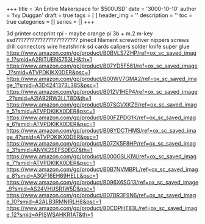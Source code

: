 +++
title = 'An Entire Makerspace for $500USD'
date = '3000-10-10'
author = 'Ivy Duggan'
draft = true
tags = [
]
header_img = ''
description = ''
toc = true
categories = []
series = []
+++

3d printer
octoprint rpi - maybe orange pi 3b + m.2 m-key ssd???????????????????????
pinecil
filament
screwdriver
nippers
screws
drill
connectors
wire
heatshrink
sd cards
calipers
solder
knife
super glue
<https://www.amazon.com/gp/product/B0BVLS7ZHP/ref=ox_sc_saved_image_1?smid=A2RITUENS753LH&th=1>
<https://www.amazon.com/gp/product/B07YD5F561/ref=ox_sc_saved_image_1?smid=ATVPDKIKX0DER&psc=1>
<https://www.amazon.com/gp/product/B00WV7GMA2/ref=ox_sc_saved_image_1?smid=A3D4241373L385&psc=1>
<https://www.amazon.com/gp/product/B012V1HEP4/ref=ox_sc_saved_image_2?smid=A2IAB2RW3LLT8D&th=1>
<https://www.amazon.com/gp/product/B07SGVXKZ9/ref=ox_sc_saved_image_5?smid=ATVPDKIKX0DER&psc=1>
<https://www.amazon.com/gp/product/B00FZPDG1K/ref=ox_sc_saved_image_6?smid=ATVPDKIKX0DER&psc=1>
<https://www.amazon.com/gp/product/B08YDCTHMS/ref=ox_sc_saved_image_4?smid=ATVPDKIKX0DER&psc=1>
<https://www.amazon.com/gp/product/B07ZK5F8HP/ref=ox_sc_saved_image_3?smid=ANYK2SEFS0EGZ&th=1>
<https://www.amazon.com/gp/product/B000GSLKIW/ref=ox_sc_saved_image_7?smid=ATVPDKIKX0DER&psc=1>
<https://www.amazon.com/gp/product/B0B7NVMBPL/ref=ox_sc_saved_image_8?smid=A3QF16EH69HELL&psc=1>
<https://www.amazon.com/gp/product/B096X6SG13/ref=ox_sc_saved_image_9?smid=AS24VHUSR1W5D&psc=1>
<https://www.amazon.com/gp/product/B07BR3F9N6/ref=ox_sc_saved_image_10?smid=A2ALB3RMNIRLH8&psc=1>
<https://www.amazon.com/gp/product/B0CDPHT83L/ref=ox_sc_saved_image_12?smid=APISWSAHKR1AT&th=1>

